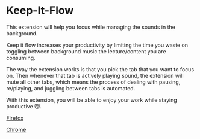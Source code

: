 # Keep-It-Flow

This extension will help you focus while managing the sounds in the background.

Keep it flow increases your productivity by limiting the time you waste on toggling between background music the lecture/content you are consuming.

The way the extension works is that you pick the tab that you want to focus on. Then whenever that tab is actively playing sound, the extension will mute all other tabs, which means the process of dealing with pausing, re/playing, and juggling between tabs is automated. 

With this extension, you will be able to enjoy your work while staying productive 😼.


[Firefox](https://addons.mozilla.org/en-US/firefox/addon/keep-it-flow/)

[Chrome](https://chrome.google.com/webstore/detail/keep-it-flow/jdmjoifadccaofklghfbnabeclbnainl?hl=en)
